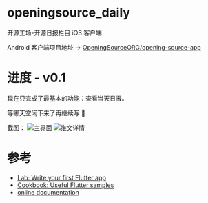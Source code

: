 # openingsource_daily

开源工场-开源日报栏目 iOS 客户端

Android 客户端项目地址 -> [OpeningSourceORG/opening-source-app](https://github.com/OpeningSourceORG/opening-source-app)

# 进度 - v0.1

现在只完成了最基本的功能：查看当天日报。

等哪天空闲下来了再继续写 🤣

截图：
![主界面](https://i.loli.net/2019/04/13/5cb19af918e59.png)
![推文详情](https://i.loli.net/2019/04/13/5cb19afa55236.png)

# 参考
- [Lab: Write your first Flutter app](https://flutter.io/docs/get-started/codelab)
- [Cookbook: Useful Flutter samples](https://flutter.io/docs/cookbook)
- [online documentation](https://flutter.io/docs)
